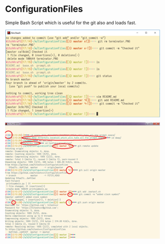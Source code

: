 # ConfigurationFiles



Simple Bash Script which is useful for the git also and loads fast.

![alt text](https://github.com/hiteshvvr/ConfigurationFiles/blob/master/terminator.PNG)

![alt text](https://github.com/hiteshvvr/ConfigurationFiles/blob/master/terminator2.png)
